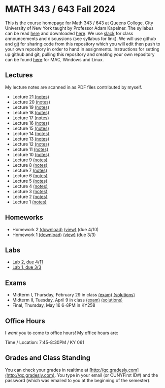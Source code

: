 # MATH 343 / 643 Fall 2024

This is the course homepage for Math 343 / 643 at Queens College, City University of New York taught by Professor Adam Kapelner. The syllabus can be read [here](https://github.com/kapelner/QC_MATH_343_Spring_2024/blob/master/syllabus/syllabus.pdf) and downloaded [here](https://raw.githubusercontent.com/kapelner/QC_MATH_343_Spring_2024/main/syllabus/syllabus.pdf). We use [slack](https://slack.com/) for class announcements and discussions (see syllabus for link).  We will use github and [git](https://en.wikipedia.org/wiki/Git) for sharing code from this repository which you will edit then push to your own repository in order to hand in assignments. Instructions for setting up github and git, pulling this repository and creating your own repository can be found [here](https://github.com/kapelner/QC_Math_343_Spring_2024/blob/master/syllabus/git_github_class_setup.pdf) for MAC, Windows and Linux.


## Lectures

My lecture notes are scanned in as PDF files contributed by myself.

<!--
* Lecture 23 [(notes)](https://github.com/kapelner/QC_MATH_343_Spring_2024/blob/master/lectures/lec23.pdf)
* Lecture 22 [(notes)](https://github.com/kapelner/QC_MATH_343_Spring_2024/blob/master/lectures/lec22.pdf)-->
* Lecture 21 [(notes)](https://github.com/kapelner/QC_MATH_343_Spring_2024/blob/master/lectures/lec21.pdf)
* Lecture 20 [(notes)](https://github.com/kapelner/QC_MATH_343_Spring_2024/blob/master/lectures/lec20.pdf)
* Lecture 19 [(notes)](https://github.com/kapelner/QC_MATH_343_Spring_2024/blob/master/lectures/lec19.pdf)
* Lecture 18 [(notes)](https://github.com/kapelner/QC_MATH_343_Spring_2024/blob/master/lectures/lec18.pdf)
* Lecture 17 [(notes)](https://github.com/kapelner/QC_MATH_343_Spring_2024/blob/master/lectures/lec17.pdf)
* Lecture 16 [(notes)](https://github.com/kapelner/QC_MATH_343_Spring_2024/blob/master/lectures/lec16.pdf)
* Lecture 15 [(notes)](https://github.com/kapelner/QC_MATH_343_Spring_2024/blob/master/lectures/lec15.pdf)
* Lecture 14 [(notes)](https://github.com/kapelner/QC_MATH_343_Spring_2024/blob/master/lectures/lec14.pdf)
* Lecture 13 [(notes)](https://github.com/kapelner/QC_MATH_343_Spring_2024/blob/master/lectures/lec13.pdf)
* Lecture 12 [(notes)](https://github.com/kapelner/QC_MATH_343_Spring_2024/blob/master/lectures/lec12.pdf)
* Lecture 11 [(notes)](https://github.com/kapelner/QC_MATH_343_Spring_2024/blob/master/lectures/lec11.pdf)
* Lecture 10 [(notes)](https://github.com/kapelner/QC_MATH_343_Spring_2024/blob/master/lectures/lec10.pdf)
* Lecture 9 [(notes)](https://github.com/kapelner/QC_MATH_343_Spring_2024/blob/master/lectures/lec09.pdf)
* Lecture 8 [(notes)](https://github.com/kapelner/QC_MATH_343_Spring_2024/blob/master/lectures/lec08.pdf)
* Lecture 7 [(notes)](https://github.com/kapelner/QC_MATH_343_Spring_2024/blob/master/lectures/lec07.pdf)
* Lecture 6 [(notes)](https://github.com/kapelner/QC_MATH_343_Spring_2024/blob/master/lectures/lec06.pdf)
* Lecture 5 [(notes)](https://github.com/kapelner/QC_MATH_343_Spring_2024/blob/master/lectures/lec05.pdf)
* Lecture 4 [(notes)](https://github.com/kapelner/QC_MATH_343_Spring_2024/blob/master/lectures/lec04.pdf)
* Lecture 3 [(notes)](https://github.com/kapelner/QC_MATH_343_Spring_2024/blob/master/lectures/lec03.pdf)
* Lecture 2 [(notes)](https://github.com/kapelner/QC_MATH_343_Spring_2024/blob/master/lectures/lec02.pdf)
* Lecture 1 [(notes)](https://github.com/kapelner/QC_MATH_343_Spring_2024/blob/master/lectures/lec01.pdf)


## Homeworks

<!--
* Homework 3 [(download)](https://github.com/kapelner/QC_MATH_343_Spring_2024/blob/master/homeworks/hw03/hw03t.pdf?raw=true) [(view)](https://github.com/kapelner/QC_MATH_343_Spring_2024/blob/master/homeworks/hw03/hw03t.pdf) (due 10/8)-->
* Homework 2 [(download)](https://github.com/kapelner/QC_MATH_343_Spring_2024/blob/master/homeworks/hw02/hw02t.pdf?raw=true) [(view)](https://github.com/kapelner/QC_MATH_343_Spring_2024/blob/master/homeworks/hw02/hw02t.pdf) (due 4/10)
* Homework 1 [(download)](https://github.com/kapelner/QC_MATH_343_Spring_2024/blob/master/homeworks/hw01/hw01t.pdf?raw=true) [(view)](https://github.com/kapelner/QC_MATH_343_Spring_2024/blob/master/homeworks/hw01/hw01t.pdf) (due 3/3)

## Labs

<!--
* [Lab 3, due 3/13](https://github.com/kapelner/QC_MATH_343_Spring_2024/blob/master/labs/lab03.Rmd) -->
* [Lab 2, due 4/11](https://github.com/kapelner/QC_MATH_343_Spring_2024/blob/master/labs/lab02.Rmd) 
* [Lab 1, due 3/3](https://github.com/kapelner/QC_MATH_343_Spring_2024/blob/master/labs/lab01.Rmd)

## Exams

* Midterm I, Thursday, February 29 in class [(exam)](https://github.com/kapelner/QC_MATH_343_Spring_2024/blob/master/exams/midterm1/midterm1.pdf) [(solutions)](https://github.com/kapelner/QC_MATH_343_Spring_2024/blob/master/exams/midterm1/midterm1_solutions.pdf)
* Midterm II, Tuesday, April 9 in class  [(exam)](https://github.com/kapelner/QC_MATH_343_Spring_2024/blob/master/exams/midterm2/midterm2.pdf) [(solutions)](https://github.com/kapelner/QC_MATH_343_Spring_2024/blob/master/exams/midterm2/midterm2_solutions.pdf)
* Final, Thursday, May 16 6-8PM in KY258

## Office Hours

I *want* you to come to office hours! My office hours are:

Time / Location: 7:45-8:30PM / KY 061

## Grades and Class Standing

You can check your grades in realtime at [http://qc.gradesly.com](http://qc.gradesly.com). You type in your email (or CUNYFirst ID#) and the password (which was emailed to you at the beginning of the semester).
